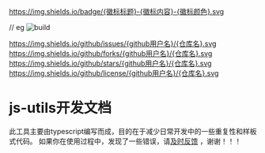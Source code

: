 https://img.shields.io/badge/{徽标标题}-{徽标内容}-{徽标颜色}.svg

// eg
![build](https://img.shields.io/badge/build-passing-success.svg)

https://img.shields.io/github/issues/{github用户名}/{仓库名}.svg
https://img.shields.io/github/forks/{github用户名}/{仓库名}.svg
https://img.shields.io/github/stars/{github用户名}/{仓库名}.svg
https://img.shields.io/github/license/{github用户名}/{仓库名}.svg

# js-utils开发文档

此工具主要由typescript编写而成，目的在于减少日常开发中的一些重复性和样板式代码。
如果你在使用过程中，发现了一些错误，请[及时反馈](https://github.com/pangju666/js-utils/issues) ，谢谢！！！
